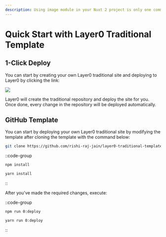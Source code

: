 ```yaml
---
description: Using image module in your Nuxt 2 project is only one command away. ✨ (It's not working with Nuxt 3 yet)
---
```


# Quick Start with Layer0 Traditional Template

## 1-Click Deploy

You can start by creating your own Layer0 traditional site and deploying to Layer0 by clicking the link:

<a target="_blank" href="https://app.layer0.co/deploy?repo=https://github.com/rishi-raj-jain/layer0-traditional-template"><img src="https://docs.layer0.co/button.svg" /></a>

Layer0 will create the traditional repository and deploy the site for you. Once done, every change in the repository will be deployed automatically.

## GitHub Template

You can start by deploying your own Layer0 traditional site by modifying the template after cloning the template with the command below:

```bash
git clone https://github.com/rishi-raj-jain/layer0-traditional-template
```

::code-group

```bash [yarn]
npm install
```

```bash [npm]
yarn install
```

::

After you've made the required changes, execute:

::code-group

```bash [yarn]
npm run 0:deploy
```

```bash [npm]
yarn run 0:deploy
```

::
